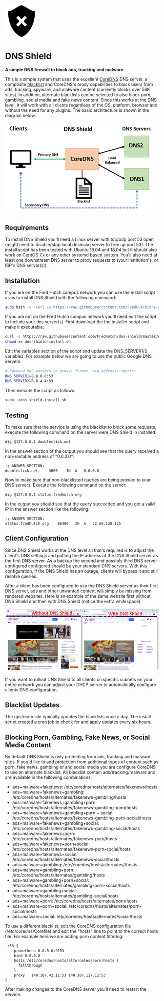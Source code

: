 ![](images/2018-10-14-11-03-47.png)
# **DNS Shield** 

**A simple DNS firewall to block ads, tracking and malware.**

This is a simple system that uses the excellent [CoreDNS](https://coredns.io/) DNS server, a composite [blacklist](https://github.com/StevenBlack/hosts) and CoreDNS's proxy capabilities to block users from ads, tracking, spyware, and malware content (currently blocks over 56K sites). In addition, alternate blacklists can be selected to also block porn, gambling, social media and fake news content. Since this works at the DNS level, it will work with all clients regardless of the OS, platform, browser and without the need for any plugins. The basic architecture is shown in the diagram below.

![](images/2018-10-14-12-08-36.png)

## Requirements

To install DNS Shield you'll need a Linux server with tcp/udp port 53 open (might need to disable/stop local dnsmasq server to free up port 53). The install script has been tested with Ubuntu 16.04 and 18.04 but it should also work on CentOS 7.x or any other systemd based system.  You'll also need at least one downstream DNS server to proxy requests to (your institution's, or ISP's DNS server(s)).

## Installation

If you are on the Fred Hutch campus network you can use the install script as-is to install DNS Shield with the following command:  

```bash
sudo bash -c "curl -s https://raw.githubusercontent.com/FredHutch/dns-shield/master/dns-shield-install.sh | bash"
```

If you are not on the Fred Hutch campus network you'll need edit the script to include your dns server(s). First download the the installer script and make it executable:

```bash
curl -s https://raw.githubusercontent.com/FredHutch/dns-shield/master/dns-shield-install.sh  > dns-shield-install.sh
chmod +x dns-shield-install.sh
```

Edit the variables section of the script and update the DNS_SERVER1/2 variables. For example below we are going to use the public Google DNS servers:

```bash
# Backend DNS servers to proxy; format "<ip_address>:<port>"
DNS_SERVER1=8.8.8.8:53
DNS_SERVER2=8.8.4.4:53
```

Then execute the script as follows:

```bash
sudo ./dns-shield-install.sh
```

## Testing

To make sure that the service is using the blacklist to block some requests, execute the following command on the server were DNS Shield in installed:

```bash
dig @127.0.0.1 doubleclick.net
```

In the answer section of the output you should see that the query received a non-routable address of "0.0.0.0":

```bind
;; ANSWER SECTION:
doubleclick.net.	3600	IN	A	0.0.0.0
```

Now to make sure that non-blacklisted queries are being proxied to your DNS servers. Execute the following command on the server:

```bash
dig @127.0.0.1 status.fredhutch.org
```

In the output you should see that the query succeeded and you got a vaild IP in the answer section like the following:

```bind
;; ANSWER SECTION:
status.fredhutch.org.	86400	IN	A	52.60.128.125
```

## Client Configuration

Since DNS Shield works at the DNS level all that's required is to adjust the client's DNS settings and putting the IP address of the DNS Shield server as the first DNS server. As a backup the second and possibly third DNS server configured configured should be your standard DNS servers. With this configuration, if the DNS Shield has an outage, clients will bypass it and still resolve queries.

After a client has been configured to use the DNS Shield server as their first DNS server, ads and other unwanted content will simply be missing from rendered websites. Here is an example of the same website first without DNS Shield and then with DNS Shield (notice the extra whitespace).

![](images/2018-10-14-13-00-35.png)

If you want to rollout DNS Shield to all clients on specific subnets on your entire network you can adjust your DHCP server to automatically configure clients DNS configuration.

## Blacklist Updates

The upstream site typically updates the blacklists once a day. The install script created a cron job to check for and apply updates every six hours.

## Blocking Porn, Gambling, Fake News, or Social Media Content

By default DNS Shield is only protecting from ads, tracking and malware sites. If you'd like to add protection from additional types of content such as porn, fake news, gambling or and social media you are configure CoreDNS to use an alternate blacklist. All blacklist contain ads/tracking/malware and are available in the following combinations:

- ads+malware+fakenews:  /etc/coredns/hosts/alternates/fakenews/hosts
- ads+malware+fakenews+gambling: /etc/coredns/hosts/alternates/fakenews-gambling/hosts
- ads+malware+fakenews+gambling+porn: /etc/coredns/hosts/alternates/fakenews-gambling-porn/hosts
- ads+malware+fakenews+gambling+porn + social: /etc/coredns/hosts/alternates/fakenews-gambling-porn-social/hosts
- ads+malware+fakenews+gambling+social: /etc/coredns/hosts/alternates/fakenews-gambling-social/hosts
- ads+malware+fakenews+porn: /etc/coredns/hosts/alternates/fakenews-porn/hosts
- ads+malware+fakenews+porn+social: /etc/coredns/hosts/alternates/fakenews-porn-social/hosts
- ads+malware+fakenews+social: /etc/coredns/hosts/alternates/fakenews-social/hosts
- ads+malware+gambling: /etc/coredns/hosts/alternates//hosts
- ads+malware+gambling+porn: /etc/coredns/hosts/alternates/gambling/hosts
- ads+malware+gambling+porn+social: /etc/coredns/hosts/alternates/gambling-porn-social/hosts
- ads+malware+gambling+social: /etc/coredns/hosts/alternates/gambling-social/hosts
- ads+malware+porn: /etc/coredns/hosts/alternates/porn/hosts
- ads+malware+porn+social: /etc/coredns/hosts/alternates/porn-social/hosts
- ads+malware+social: /etc/coredns/hosts/alternates/social/hosts

To use a different blacklist, edit the CoreDNS configuration file (/etc/coredns/Corefile) and edit the "hosts" line to point to the correct hosts file. For example here we are adding porn content filtering:

```bind
.:53 {
    prometheus 0.0.0.0:9153
    bind 0.0.0.0
    hosts /etc/coredns/hosts/alternates/porn/hosts {
      fallthrough
    }
    proxy . 140.107.42.11:53 140.107.117.11:53
}
```

After making changes to the CoreDNS server you'll need to restart the service.

